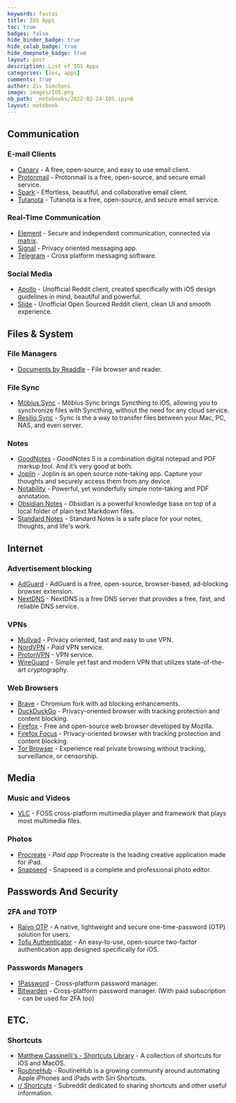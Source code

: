```yaml
---
keywords: fastai
title: IOS Apps
toc: true
badges: false
hide_binder_badge: true
hide_colab_badge: true
hide_deepnote_badge: true
layout: post
description: List of IOS Apps
categories: [ios, apps]
comments: true
author: Ziv Simchoni
image: images/IOS.png
nb_path: _notebooks/2022-02-24-IOS.ipynb
layout: notebook
---
```


<!--
#################################################
### THIS FILE WAS AUTOGENERATED! DO NOT EDIT! ###
#################################################
# file to edit: _notebooks/2022-02-24-IOS.ipynb
-->

<div class="container" id="notebook-container">
        
<div class="cell border-box-sizing text_cell rendered"><div class="inner_cell">
<div class="text_cell_render border-box-sizing rendered_html">
<h2 id="Communication">Communication<a class="anchor-link" href="#Communication"> </a></h2><h3 id="E-mail-Clients">E-mail Clients<a class="anchor-link" href="#E-mail-Clients"> </a></h3><ul>
<li><a href="https://apps.apple.com/app/canary-mail/id1155470386">Canary</a> - A free, open-source, and easy to use email client.</li>
<li><a href="https://apps.apple.com/app/protonmail-encrypted-email/id979659905">Protonmail</a> - Protonmail is a free, open-source, and secure email service.</li>
<li><a href="https://apps.apple.com/app/spark-email-app-by-readdle/id997102246">Spark</a> - Effortless, beautiful, and collaborative email client.</li>
<li><a href="https://apps.apple.com/app/tutanota/id922429609">Tutanota</a> - Tutanota is a free, open-source, and secure email service.</li>
</ul>
<h3 id="Real-Time-Communication">Real-Time Communication<a class="anchor-link" href="#Real-Time-Communication"> </a></h3><ul>
<li><a href="https://apps.apple.com/app/vector/id1083446067">Element</a> - Secure and independent communication, connected via <a href="https://matrix.org/">matrix</a>.</li>
<li><a href="https://apps.apple.com/app/signal-private-messenger/id874139669">Signal</a> - Privacy oriented messaging app.</li>
<li><a href="https://telegram.org/apps">Telegram</a> - Cross platform messaging software.</li>
</ul>
<h3 id="Social-Media">Social Media<a class="anchor-link" href="#Social-Media"> </a></h3><ul>
<li><a href="https://apps.apple.com/app/apollo-for-reddit/id979274575">Apollo</a> - Unofficial Reddit client, created specifically with iOS design guidelines in mind, beautiful and powerful.</li>
<li><a href="https://apps.apple.com/app/slide-for-reddit/id1260626828">Slide</a> - Unofficial Open Sourced Reddit client, clean UI and smooth experience.</li>
</ul>

</div>
</div>
</div>
<div class="cell border-box-sizing text_cell rendered"><div class="inner_cell">
<div class="text_cell_render border-box-sizing rendered_html">
<h2 id="Files-&amp;-System">Files &amp; System<a class="anchor-link" href="#Files-&amp;-System"> </a></h2><h3 id="File-Managers">File Managers<a class="anchor-link" href="#File-Managers"> </a></h3><ul>
<li><a href="https://apps.apple.com/app/documents-file-reader-browser/id364901807">Documents by Readdle</a> - File browser and reader.</li>
</ul>
<h3 id="File-Sync">File Sync<a class="anchor-link" href="#File-Sync"> </a></h3><ul>
<li><a href="https://apps.apple.com/app/mobiussync/id1539203216">Möbius Sync</a> - Möbius Sync brings Syncthing to iOS, allowing you to synchronize files with Syncthing, without the need for any cloud service.</li>
<li><a href="https://apps.apple.com/app/id1126282325">Resilio Sync</a> - Sync is the a way to transfer files between your Mac, PC, NAS, and even server.</li>
</ul>
<h3 id="Notes">Notes<a class="anchor-link" href="#Notes"> </a></h3><ul>
<li><a href="https://apps.apple.com/app/goodnotes-5/id1444383602">GoodNotes</a> - GoodNotes 5 is a combination digital notepad and PDF markup tool. And it’s very good at both.</li>
<li><a href="https://apps.apple.com/app/joplin/id1315599797">Joplin</a> - Joplin is an open source note-taking app. Capture your thoughts and securely access them from any device.</li>
<li><a href="https://apps.apple.com/app/notability/id360593530">Notability</a> - Powerful, yet wonderfully simple note-taking and PDF annotation.</li>
<li><a href="https://apps.apple.com/app/obsidian-connected-notes/id1557175442">Obsidian Notes</a> - Obsidian is a powerful knowledge base on top of a local folder of plain text Markdown files.</li>
<li><a href="https://apps.apple.com/app/standard-notes/id1285392450">Standard Notes</a> - Standard Notes is a safe place for your notes, thoughts, and life's work.</li>
</ul>

</div>
</div>
</div>
<div class="cell border-box-sizing text_cell rendered"><div class="inner_cell">
<div class="text_cell_render border-box-sizing rendered_html">
<h2 id="Internet">Internet<a class="anchor-link" href="#Internet"> </a></h2><h3 id="Advertisement-blocking">Advertisement blocking<a class="anchor-link" href="#Advertisement-blocking"> </a></h3><ul>
<li><a href="https://adguard.com/en/welcome.html">AdGuard</a> - AdGuard is a free, open-source, browser-based, ad-blocking browser extension.</li>
<li><a href="https://nextdns.io">NextDNS</a> - NextDNS is a free DNS server that provides a free, fast, and reliable DNS service.</li>
</ul>
<h3 id="VPNs">VPNs<a class="anchor-link" href="#VPNs"> </a></h3><ul>
<li><a href="https://apps.apple.com/app/mullvad-vpn/id1488466513">Mullvad</a> - Privacy oriented, fast and easy to use VPN.</li>
<li><a href="https://apps.apple.com/app/id905953485">NordVPN</a> - <em>Paid</em> VPN service.</li>
<li><a href="https://apps.apple.com/app/protonvpn-fast-secure-vpn/id1437005085">ProtonVPN</a> - VPN service.</li>
<li><a href="https://www.wireguard.com/install/">WireGuard</a> - Simple yet fast and modern VPN that utilizes state-of-the-art cryptography.</li>
</ul>
<h3 id="Web-Browsers">Web Browsers<a class="anchor-link" href="#Web-Browsers"> </a></h3><ul>
<li><a href="https://apps.apple.com/app/brave-private-web-browser/id1052879175">Brave</a> - Chromium fork with ad blocking enhancements.</li>
<li><a href="https://apps.apple.com/app/duckduckgo-privacy-browser/id663592361">DuckDuckGo</a> - Privacy-oriented browser with tracking protection and content blocking.</li>
<li><a href="https://apps.apple.com/app/firefox-private-safe-browser/id989804926">Firefox</a> - Free and open-source web browser developed by Mozilla.</li>
<li><a href="https://apps.apple.com/app/firefox-focus-privacy-browser/id1055677337">Firefox Focus</a> - Privacy-oriented browser with tracking protection and content blocking.</li>
<li><a href="https://apps.apple.com/app/onion-browser/id519296448">Tor Browser</a> - Experience real private browsing without tracking, surveillance, or censorship.</li>
</ul>

</div>
</div>
</div>
<div class="cell border-box-sizing text_cell rendered"><div class="inner_cell">
<div class="text_cell_render border-box-sizing rendered_html">
<h2 id="Media">Media<a class="anchor-link" href="#Media"> </a></h2><h3 id="Music-and-Videos">Music and Videos<a class="anchor-link" href="#Music-and-Videos"> </a></h3><ul>
<li><a href="https://apps.apple.com/app/vlc-for-mobile/id650377962">VLC</a> -  FOSS cross-platform multimedia player and framework that plays most multimedia files.</li>
</ul>
<h3 id="Photos">Photos<a class="anchor-link" href="#Photos"> </a></h3><ul>
<li><a href="https://apps.apple.com/app/apple-store/id425073498?pt=345446">Procreate</a> - <em>Paid app</em> Procreate is the leading creative application made for iPad.</li>
<li><a href="https://apps.apple.com/app/snapseed/id439438619">Snapseed</a> - Snapseed is a complete and professional photo editor.</li>
</ul>

</div>
</div>
</div>
<div class="cell border-box-sizing text_cell rendered"><div class="inner_cell">
<div class="text_cell_render border-box-sizing rendered_html">
<h2 id="Passwords-And-Security">Passwords And Security<a class="anchor-link" href="#Passwords-And-Security"> </a></h2><h3 id="2FA-and-TOTP">2FA and TOTP<a class="anchor-link" href="#2FA-and-TOTP"> </a></h3><ul>
<li><a href="https://apps.apple.com/app/raivo-otp/id1459042137">Raivo OTP</a> - A native, lightweight and secure one-time-password (OTP) solution for users.</li>
<li><a href="https://apps.apple.com/app/tofu-authenticator/id1082229305">Tofu Authenticator</a> - An easy-to-use, open-source two-factor authentication app designed specifically for iOS.</li>
</ul>
<h3 id="Passwords-Managers">Passwords Managers<a class="anchor-link" href="#Passwords-Managers"> </a></h3><ul>
<li><a href="https://apps.apple.com/app/1password-password-manager/id568903335">1Password</a> - Cross-platform password manager.</li>
<li><a href="https://apps.apple.com/app/bitwarden-password-manager/id1137397744">Bitwarden</a> - Cross-platform password manager. (With paid subscription - can be used for 2FA too)</li>
</ul>

</div>
</div>
</div>
<div class="cell border-box-sizing text_cell rendered"><div class="inner_cell">
<div class="text_cell_render border-box-sizing rendered_html">
<h2 id="ETC.">ETC.<a class="anchor-link" href="#ETC."> </a></h2><h3 id="Shortcuts">Shortcuts<a class="anchor-link" href="#Shortcuts"> </a></h3><ul>
<li><a href="https://www.matthewcassinelli.com/sirishortcuts/shortcuts-library/">Matthew Cassinelli's - Shortcuts Library</a> - A collection of shortcuts for iOS and MacOS.</li>
<li><a href="https://routinehub.co">RoutineHub</a> - RoutineHub is a growing community around automating Apple iPhones and iPads with Siri Shortcuts.</li>
<li><a href="https://www.reddit.com/r/shortcuts">r/ Shortcuts</a> - Subreddit dedicated to sharing shortcuts and other useful information.</li>
</ul>

</div>
</div>
</div>
</div>
 

